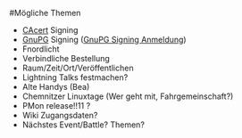 #Mögliche Themen

* [CAcert](/projects/CACert) Signing
* [GnuPG](/projects/GnuPG) Signing ([GnuPG Signing Anmeldung](/treffen/2010-02-16))
* Fnordlicht
 * Verbindliche Bestellung
 * Raum/Zeit/Ort/Veröffentlichen
* Lightning Talks festmachen?
* Alte Handys (Bea)
* Chemnitzer Linuxtage (Wer geht mit, Fahrgemeinschaft?)
* PMon release!!11 ?
* Wiki Zugangsdaten?
* Nächstes Event/Battle? Themen?
